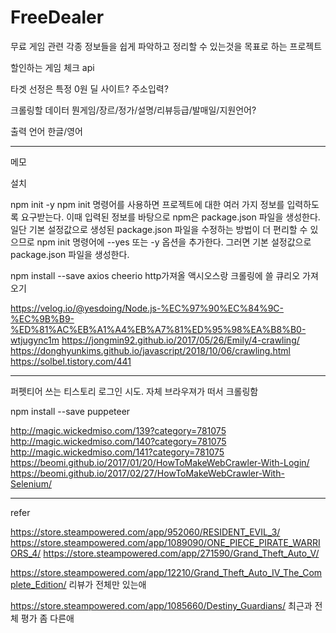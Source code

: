 # FreeDealer

무료 게임 관련 각종 정보들을 쉽게 파악하고 정리할 수 있는것을 목표로 하는 프로젝트

할인하는 게임 체크 api

타겟 선정은
특정 0원 딜 사이트?
주소입력?

크롤링할 데이터
뭔게임/장르/정가/설명/리뷰등급/발매일/지원언어?

출력 언어
한글/영어


---------------------------
메모

설치

npm init -y
npm init 명령어를 사용하면 프로젝트에 대한 여러 가지 정보를 입력하도록 요구받는다. 이때 입력된 정보를 바탕으로 npm은 package.json 파일을 생성한다. 일단 기본 설정값으로 생성된 package.json 파일을 수정하는 방법이 더 편리할 수 있으므로 npm init 명령어에 --yes 또는 -y 옵션을 추가한다. 그러면 기본 설정값으로 package.json 파일을 생성한다.

npm install --save axios cheerio
http가져올 액시오스랑 크롤링에 쓸 큐리오 가져오기

https://velog.io/@yesdoing/Node.js-%EC%97%90%EC%84%9C-%EC%9B%B9-%ED%81%AC%EB%A1%A4%EB%A7%81%ED%95%98%EA%B8%B0-wtjugync1m
https://jongmin92.github.io/2017/05/26/Emily/4-crawling/
https://donghyunkims.github.io/javascript/2018/10/06/crawling.html
https://solbel.tistory.com/441

------------------------------------

퍼펫티어 쓰는 티스토리 로그인 시도.
자체 브라우져가 떠서 크롤링함

npm install --save puppeteer

http://magic.wickedmiso.com/139?category=781075
http://magic.wickedmiso.com/140?category=781075
http://magic.wickedmiso.com/141?category=781075
https://beomi.github.io/2017/01/20/HowToMakeWebCrawler-With-Login/
https://beomi.github.io/2017/02/27/HowToMakeWebCrawler-With-Selenium/

--------------------------------
refer

https://store.steampowered.com/app/952060/RESIDENT_EVIL_3/
https://store.steampowered.com/app/1089090/ONE_PIECE_PIRATE_WARRIORS_4/
https://store.steampowered.com/app/271590/Grand_Theft_Auto_V/

https://store.steampowered.com/app/12210/Grand_Theft_Auto_IV_The_Complete_Edition/
리뷰가 전체만 있는애

https://store.steampowered.com/app/1085660/Destiny_Guardians/
최근과 전체 평가 좀 다른애
